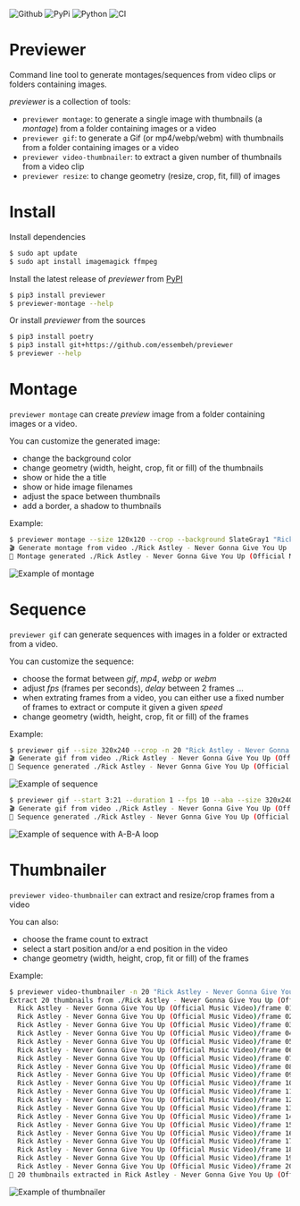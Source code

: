 ![Github](https://img.shields.io/github/tag/essembeh/previewer.svg)
![PyPi](https://img.shields.io/pypi/v/previewer.svg)
![Python](https://img.shields.io/pypi/pyversions/previewer.svg)
![CI](https://github.com/essembeh/previewer/actions/workflows/poetry.yml/badge.svg)

# Previewer

Command line tool to generate montages/sequences from video clips or folders containing images.

_previewer_ is a collection of tools:

- `previewer montage`: to generate a single image with thumbnails (a _montage_) from a folder containing images or a video
- `previewer gif`: to generate a Gif (or mp4/webp/webm) with thumbnails from a folder containing images or a video
- `previewer video-thumbnailer`: to extract a given number of thumbnails from a video clip
- `previewer resize`: to change geometry (resize, crop, fit, fill) of images

# Install

Install dependencies

```sh
$ sudo apt update
$ sudo apt install imagemagick ffmpeg
```

Install the latest release of _previewer_ from [PyPI](https://pypi.org/project/previewer/)

```sh
$ pip3 install previewer
$ previewer-montage --help
```

Or install _previewer_ from the sources

```sh
$ pip3 install poetry
$ pip3 install git+https://github.com/essembeh/previewer
$ previewer --help
```

# Montage

`previewer montage` can create _preview_ image from a folder containing images or a video.

You can customize the generated image:

- change the background color
- change geometry (width, height, crop, fit or fill) of the thumbnails
- show or hide the a title
- show or hide image filenames
- adjust the space between thumbnails
- add a border, a shadow to thumbnails

Example:

```sh
$ previewer montage --size 120x120 --crop --background SlateGray1 "Rick Astley - Never Gonna Give You Up (Official Music Video).mp4"
🎬 Generate montage from video ./Rick Astley - Never Gonna Give You Up (Official Music Video).mp4 using 36 thumbnails
🍺 Montage generated ./Rick Astley - Never Gonna Give You Up (Official Music Video).jpg
```

![Example of montage](images/montage.jpg)

# Sequence

`previewer gif` can generate sequences with images in a folder or extracted from a video.

You can customize the sequence:

- choose the format between _gif_, _mp4_, _webp_ or _webm_
- adjust _fps_ (frames per seconds), _delay_ between 2 frames ...
- when extrating frames from a video, you can either use a fixed number of frames to extract or compute it given a given _speed_
- change geometry (width, height, crop, fit or fill) of the frames

Example:

```sh
$ previewer gif --size 320x240 --crop -n 20 "Rick Astley - Never Gonna Give You Up (Official Music Video).mp4"
🎬 Generate gif from video ./Rick Astley - Never Gonna Give You Up (Official Music Video).mp4 using 20 thumbnails
🍺 Sequence generated ./Rick Astley - Never Gonna Give You Up (Official Music Video).gif
```

![Example of sequence](images/sequence.gif)

```sh
$ previewer gif --start 3:21 --duration 1 --fps 10 --aba --size 320x240 --crop "Rick Astley - Never Gonna Give You Up (Official Music Video).mp4"
🎬 Generate gif from video ./Rick Astley - Never Gonna Give You Up (Official Music Video).mp4 using 10 thumbnails
🍺 Sequence generated ./Rick Astley - Never Gonna Give You Up (Official Music Video).gif
```

![Example of sequence with A-B-A loop](images/sequence-aba.gif)

# Thumbnailer

`previewer video-thumbnailer` can extract and resize/crop frames from a video

You can also:

- choose the frame count to extract
- select a start position and/or a end position in the video
- change geometry (width, height, crop, fit or fill) of the frames

Example:

```sh
$ previewer video-thumbnailer -n 20 "Rick Astley - Never Gonna Give You Up (Official Music Video).mp4"
Extract 20 thumbnails from ./Rick Astley - Never Gonna Give You Up (Official Music Video).mp4
  Rick Astley - Never Gonna Give You Up (Official Music Video)/frame 01 (0:00:05).jpg (1920x1080) at position 0:00:05
  Rick Astley - Never Gonna Give You Up (Official Music Video)/frame 02 (0:00:15).jpg (1920x1080) at position 0:00:15
  Rick Astley - Never Gonna Give You Up (Official Music Video)/frame 03 (0:00:26).jpg (1920x1080) at position 0:00:26
  Rick Astley - Never Gonna Give You Up (Official Music Video)/frame 04 (0:00:37).jpg (1920x1080) at position 0:00:37
  Rick Astley - Never Gonna Give You Up (Official Music Video)/frame 05 (0:00:47).jpg (1920x1080) at position 0:00:47
  Rick Astley - Never Gonna Give You Up (Official Music Video)/frame 06 (0:00:58).jpg (1920x1080) at position 0:00:58
  Rick Astley - Never Gonna Give You Up (Official Music Video)/frame 07 (0:01:08).jpg (1920x1080) at position 0:01:08
  Rick Astley - Never Gonna Give You Up (Official Music Video)/frame 08 (0:01:19).jpg (1920x1080) at position 0:01:19
  Rick Astley - Never Gonna Give You Up (Official Music Video)/frame 09 (0:01:30).jpg (1920x1080) at position 0:01:30
  Rick Astley - Never Gonna Give You Up (Official Music Video)/frame 10 (0:01:40).jpg (1920x1080) at position 0:01:40
  Rick Astley - Never Gonna Give You Up (Official Music Video)/frame 11 (0:01:51).jpg (1920x1080) at position 0:01:51
  Rick Astley - Never Gonna Give You Up (Official Music Video)/frame 12 (0:02:01).jpg (1920x1080) at position 0:02:01
  Rick Astley - Never Gonna Give You Up (Official Music Video)/frame 13 (0:02:12).jpg (1920x1080) at position 0:02:12
  Rick Astley - Never Gonna Give You Up (Official Music Video)/frame 14 (0:02:23).jpg (1920x1080) at position 0:02:23
  Rick Astley - Never Gonna Give You Up (Official Music Video)/frame 15 (0:02:33).jpg (1920x1080) at position 0:02:33
  Rick Astley - Never Gonna Give You Up (Official Music Video)/frame 16 (0:02:44).jpg (1920x1080) at position 0:02:44
  Rick Astley - Never Gonna Give You Up (Official Music Video)/frame 17 (0:02:54).jpg (1920x1080) at position 0:02:54
  Rick Astley - Never Gonna Give You Up (Official Music Video)/frame 18 (0:03:05).jpg (1920x1080) at position 0:03:05
  Rick Astley - Never Gonna Give You Up (Official Music Video)/frame 19 (0:03:16).jpg (1920x1080) at position 0:03:16
  Rick Astley - Never Gonna Give You Up (Official Music Video)/frame 20 (0:03:26).jpg (1920x1080) at position 0:03:26
🍺 20 thumbnails extracted in Rick Astley - Never Gonna Give You Up (Official Music Video)/

```

![Example of thumbnailer](images/frames.png)
